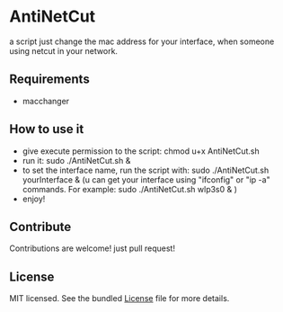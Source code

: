# AntiNetCut

a script just change the mac address for your interface, when someone using netcut in your network.

## Requirements

- macchanger

## How to use it

- give execute permission to the script: chmod u+x AntiNetCut.sh 
- run it: sudo ./AntiNetCut.sh &
- to set the interface name, run the script with: sudo ./AntiNetCut.sh yourInterface & 
 (u can get your interface using "ifconfig" or "ip -a" commands. For example: sudo ./AntiNetCut.sh wlp3s0 & )
- enjoy!

## Contribute

Contributions are welcome! just pull request!

## License

MIT licensed. See the bundled [License](https://github.com/th3happybit/AntiNetCut/blob/master/LICENSE) file for more details.
